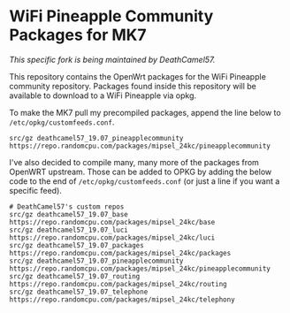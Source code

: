 # WiFi Pineapple Community Packages for MK7
*This specific fork is being maintained by DeathCamel57.*

This repository contains the OpenWrt packages for the WiFi Pineapple community repository. Packages found inside this
repository will be available to download to a WiFi Pineapple via opkg.

To make the MK7 pull my precompiled packages, append the line below to `/etc/opkg/customfeeds.conf`.

```
src/gz deathcamel57_19.07_pineapplecommunity https://repo.randomcpu.com/packages/mipsel_24kc/pineapplecommunity
```

I've also decided to compile many, many more of the packages from OpenWRT upstream. Those can be added to OPKG by adding
the below code to the end of `/etc/opkg/customfeeds.conf` (or just a line if you want a specific feed).

```
# DeathCamel57's custom repos
src/gz deathcamel57_19.07_base https://repo.randomcpu.com/packages/mipsel_24kc/base
src/gz deathcamel57_19.07_luci https://repo.randomcpu.com/packages/mipsel_24kc/luci
src/gz deathcamel57_19.07_packages https://repo.randomcpu.com/packages/mipsel_24kc/packages
src/gz deathcamel57_19.07_pineapplecommunity https://repo.randomcpu.com/packages/mipsel_24kc/pineapplecommunity
src/gz deathcamel57_19.07_routing https://repo.randomcpu.com/packages/mipsel_24kc/routing
src/gz deathcamel57_19.07_telephone https://repo.randomcpu.com/packages/mipsel_24kc/telephony
```